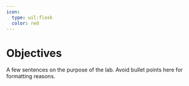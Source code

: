 ```yaml
---
icon:
  type: uil:flask
  color: red
---   
```

# Objectives

A few sentences on the purpose of the lab. Avoid bullet points here for formatting reasons.